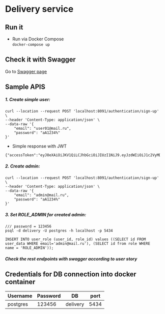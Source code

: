 # Delivery service


## Run it
* Run via Docker Compose <br>
  `docker-compose up`

## Check it with Swagger
Go to [Swagger page](http://localhost:8091/swagger-ui/index.html#/)


## Sample APIS
##### 1. Create simple user:
```
curl --location --request POST 'localhost:8091/authentication/sign-up' \
--header 'Content-Type: application/json' \
--data-raw '{
    "email": "user01@mail.ru",
    "password": "aA1234%"
}'
```

* Simple response with JWT
```
{"accessToken":"eyJ0eXAiOiJKV1QiLCJhbGciOiJIUzI1NiJ9.eyJzdWIiOiJ1c2VyMDFAbWFpbC5ydSIsImlzcyI6ImRlbGl2ZXJ5IiwiZXhwIjoxNjc5MTM1NjQ4LCJpYXQiOjE2NzkxMzQ0NDh9.Rlo9hvc0RTwkbQxSixo6vA_bv3i2NBoF8jHbrXzsKYc","refreshToken":"eyJ0eXAiOiJKV1QiLCJhbGciOiJIUzI1NiJ9.eyJzdWIiOiJ1c2VyMDFAbWFpbC5ydSIsImlzcyI6ImRlbGl2ZXJ5IiwiZXhwIjoxNjc5MTM1NjQ4LCJpYXQiOjE2NzkxMzQ0NDh9.Rlo9hvc0RTwkbQxSixo6vA_bv3i2NBoF8jHbrXzsKYc"}
```

##### 2. Create admin:
```
curl --location --request POST 'localhost:8091/authentication/sign-up' \
--header 'Content-Type: application/json' \
--data-raw '{
    "email": "admin@mail.ru",
    "password": "aA1234%"
}'
```

##### 3. Set ROLE_ADMIN for created admin:
```
/// password = 123456
psql -d delivery -U postgres -h localhost -p 5434 
```

```
INSERT INTO user_role (user_id, role_id) values ((SELECT id FROM user_data WHERE email='admin@mail.ru'), (SELECT id from role WHERE name = 'ROLE_ADMIN'));
```

##### Check the rest endpoints with swagger according to user story

## Credentials for DB connection into docker container
Username|Password|DB|port
--------|--------|------|----
postgres|123456|delivery|5434